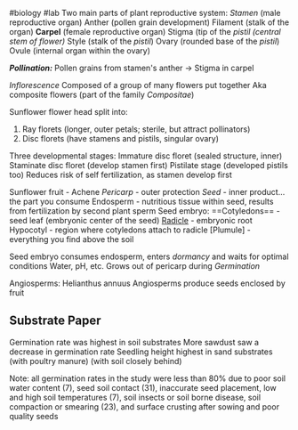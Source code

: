 #biology #lab 
Two main parts of plant reproductive system:
	*Stamen* (male reproductive organ)
		Anther (pollen grain development)
		Filament (stalk of the organ)
	**Carpel** (female reproductive organ)
		Stigma (tip of the *pistil (central stem of flower)*
		Style (stalk of the *pistil*)
		Ovary (rounded base of the *pistil*)
		Ovule (internal organ within the ovary)

***Pollination:***
Pollen grains from stamen's anther -> Stigma in carpel

*Inflorescence*
Composed of a group of many flowers put together
	Aka composite flowers (part of the family *Compositae*)

Sunflower flower head split into:
1. Ray florets (longer, outer petals; sterile, but attract pollinators)
2. Disc florets (have stamens and pistils, singular ovary)

Three developmental stages:
	Immature disc floret (sealed structure, inner)
	Staminate disc floret (develop stamen first)
	Pistilate stage (developed pistils too)
		Reduces risk of self fertilization, as stamen develop first

Sunflower fruit - Achene
	*Pericarp* - outer protection
	*Seed* - inner product... the part you consume
			Endosperm - nutritious tissue within seed, results from fertilization by second plant sperm
			Seed embryo:
				==Cotyledons== - seed leaf (embryonic center of the seed)
				<u>Radicle</u> - embryonic root
				Hypocotyl - region where cotyledons attach to radicle
				[Plumule] - everything you find above the soil
				
Seed embryo consumes endosperm, enters *dormancy* and waits for optimal conditions
	Water, pH, etc.
	Grows out of pericarp during *Germination*

Angiosperms: Helianthus annuus
Angiosperms produce seeds enclosed by fruit

## Substrate Paper
Germination rate was highest in soil substrates
	More sawdust saw a decrease in germination rate
Seedling height highest in sand substrates (with poultry manure) (with soil closely behind)

Note: all germination rates in the study were less than 80%
	 due to poor soil water content (7), seed soil contact (31), inaccurate seed placement, low and high soil temperatures (7), soil insects or soil borne disease, soil compaction or smearing (23), and surface crusting after sowing and poor quality seeds